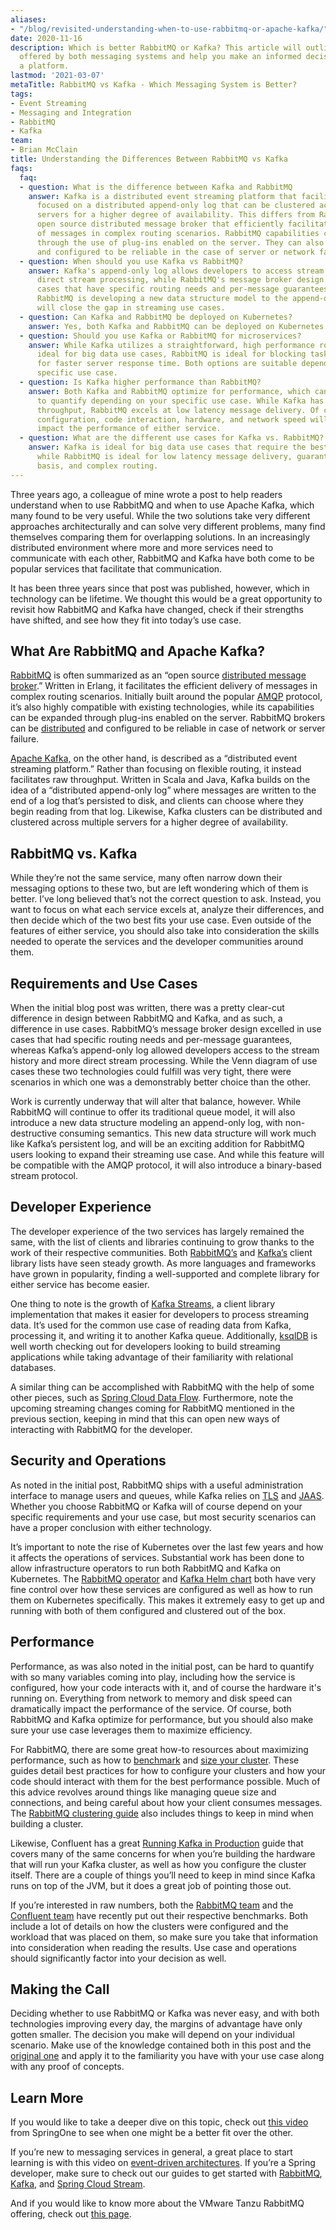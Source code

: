 ```yaml
---
aliases:
- "/blog/revisited-understanding-when-to-use-rabbitmq-or-apache-kafka/"
date: 2020-11-16
description: Which is better RabbitMQ or Kafka? This article will outline the functionality
  offered by both messaging systems and help you make an informed decision when choosing
  a platform.
lastmod: '2021-03-07'
metaTitle: RabbitMQ vs Kafka - Which Messaging System is Better?
tags:
- Event Streaming
- Messaging and Integration
- RabbitMQ
- Kafka
team:
- Brian McClain
title: Understanding the Differences Between RabbitMQ vs Kafka
faqs:
  faq:
  - question: What is the difference between Kafka and RabbitMQ
    answer: Kafka is a distributed event streaming platform that facilitates raw throughput,
      focused on a distributed append-only log that can be clustered across multiple
      servers for a higher degree of availability. This differs from RabbitMQ, an
      open source distributed message broker that efficiently facilitates the delivery
      of messages in complex routing scenarios. RabbitMQ capabilities can be expanded
      through the use of plug-ins enabled on the server. They can also be distributed
      and configured to be reliable in the case of server or network failure.
  - question: When should you use Kafka vs RabbitMQ?
    answer: Kafka's append-only log allows developers to access stream history and
      direct stream processing, while RabbitMQ's message broker design excels in use
      cases that have specific routing needs and per-message guarantees. However,
      RabbitMQ is developing a new data structure model to the append-only log that
      will close the gap in streaming use cases.
  - question: Can Kafka and RabbitMQ be deployed on Kubernetes?
    answer: Yes, both Kafka and RabbitMQ can be deployed on Kubernetes.
  - question: Should you use Kafka or RabbitMQ for microservices?
    answer: While Kafka utilizes a straightforward, high performance routing approach
      ideal for big data use cases, RabbitMQ is ideal for blocking tasks and allows
      for faster server response time. Both options are suitable depending on your
      specific use case.
  - question: Is Kafka higher performance than RabbitMQ?
    answer: Both Kafka and RabbitMQ optimize for performance, which can be very hard
      to quantify depending on your specific use case. While Kafka has a very high
      throughput, RabbitMQ excels at low latency message delivery. Of course, service
      configuration, code interaction, hardware, and network speed will dramatically
      impact the performance of either service.
  - question: What are the different use cases for Kafka vs. RabbitMQ?
    answer: Kafka is ideal for big data use cases that require the best throughput,
      while RabbitMQ is ideal for low latency message delivery, guarantees on a per-message
      basis, and complex routing.
---
```


Three years ago, a colleague of mine wrote a post to help readers understand when to use RabbitMQ and when to use Apache Kafka, which many found to be very useful. While the two solutions take very different approaches architecturally and can solve very different problems, many find themselves comparing them for overlapping solutions. In an increasingly distributed environment where more and more services need to communicate with each other, RabbitMQ and Kafka have both come to be popular services that facilitate that communication.

It has been three years since that post was published, however, which in technology can be lifetime. We thought this would be a great opportunity to revisit how RabbitMQ and Kafka have changed, check if their strengths have shifted, and see how they fit into today’s use case.

## What Are RabbitMQ and Apache Kafka?

[RabbitMQ](https://www.rabbitmq.com/) is often summarized as an “open source [distributed message broker](https://www.rabbitmq.com/tutorials/amqp-concepts.html).” Written in Erlang, it facilitates the efficient delivery of messages in complex routing scenarios. Initially built around the popular [AMQP](https://www.amqp.org/) protocol, it’s also highly compatible with existing technologies, while its capabilities can be expanded through plug-ins enabled on the server. RabbitMQ brokers can be [distributed](https://www.rabbitmq.com/distributed.html) and configured to be reliable in case of network or server failure.

[Apache Kafka,](https://kafka.apache.org/) on the other hand, is described as a “distributed event streaming platform.” Rather than focusing on flexible routing, it instead facilitates raw throughput. Written in Scala and Java, Kafka builds on the idea of a “distributed append-only log” where messages are written to the end of a log that’s persisted to disk, and clients can choose where they begin reading from that log. Likewise, Kafka clusters can be distributed and clustered across multiple servers for a higher degree of availability.

## RabbitMQ vs. Kafka

While they’re not the same service, many often narrow down their messaging options to these two, but are left wondering which of them is better. I’ve long believed that’s not the correct question to ask. Instead, you want to focus on what each service excels at, analyze their differences, and then decide which of the two best fits your use case. Even outside of the features of either service, you should also take into consideration the skills needed to operate the services and the developer communities around them. 

## Requirements and Use Cases

When the initial blog post was written, there was a pretty clear-cut difference in design between RabbitMQ and Kafka, and as such, a difference in use cases. RabbitMQ’s message broker design excelled in use cases that had specific routing needs and per-message guarantees, whereas Kafka’s append-only log allowed developers access to the stream history and more direct stream processing. While the Venn diagram of use cases these two technologies could fulfill was very tight, there were scenarios in which one was a demonstrably better choice than the other.

Work is currently underway that will alter  that balance, however. While RabbitMQ will continue to offer its traditional queue model, it will also  introduce a new data structure modeling an append-only log, with non-destructive consuming semantics. This new data structure will work much like Kafka’s persistent log, and will be an exciting addition for RabbitMQ users looking to expand their streaming use case. And while this feature will be compatible with the AMQP protocol, it will also introduce a binary-based stream protocol. 

## Developer Experience

The developer experience of the two services has largely remained the same, with the list of clients and libraries continuing to grow thanks to the work of their respective communities. Both [RabbitMQ’s](https://www.rabbitmq.com/devtools.html) and [Kafka’s](https://cwiki.apache.org/confluence/display/KAFKA/Clients) client library lists have seen steady growth. As more languages and frameworks have grown in popularity, finding a well-supported and complete library for either service has become easier. 

One thing to note is the growth of [Kafka Streams](https://kafka.apache.org/documentation/streams/), a client library implementation that makes it easier for developers to process streaming data. It’s used for the common use case of reading data from Kafka, processing it, and writing it to another Kafka queue. Additionally, [ksqlDB](https://ksqldb.io) is well worth checking out for developers looking to build streaming applications while taking advantage of their familiarity with relational databases. 

A similar thing can be accomplished with RabbitMQ with the help of some other pieces, such as [Spring Cloud Data Flow](https://dataflow.spring.io/docs/stream-developer-guides/streams/standalone-stream-rabbitmq/). Furthermore, note the upcoming streaming changes coming for RabbitMQ mentioned in the previous section, keeping in mind that this can open new ways of interacting with RabbitMQ for the developer.

## Security and Operations

As noted in the initial post, RabbitMQ ships with a useful administration interface to manage users and queues, while Kafka relies on [TLS](https://www.rabbitmq.com/ssl.html) and [JAAS](https://www.rabbitmq.com/access-control.html). Whether you choose RabbitMQ or Kafka will of course depend on your specific requirements and your use case, but most security scenarios can have a proper conclusion with either technology. 

It’s important to note the rise of Kubernetes over the last few years and how it affects the operations of services. Substantial work has been done to allow infrastructure operators to run both RabbitMQ and Kafka on Kubernetes. The [RabbitMQ operator](https://www.rabbitmq.com/blog/2020/11/17/rabbitmq-kubernetes-operator-reaches-1-0) and [Kafka Helm chart](https://bitnami.com/stack/kafka/helm) both have very fine control over how these services are configured as well as how to run them on Kubernetes specifically. This makes it extremely easy to get up and running with both of them configured and clustered out of the box.

## Performance

Performance, as was also noted in the initial post, can be hard to quantify with so many variables coming into play, including how the service is configured, how your code interacts with it, and of course the hardware it's running on. Everything from network to memory and disk speed can dramatically impact the performance of the service. Of course, both RabbitMQ and Kafka optimize for performance, but you should also make sure your use case leverages them to maximize efficiency.

For RabbitMQ, there are some great how-to resources  about maximizing performance, such as how to [benchmark](https://www.rabbitmq.com/blog/2020/06/04/how-to-run-benchmarks/) and [size your cluster](https://www.rabbitmq.com/blog/2020/06/18/cluster-sizing-and-other-considerations/). These guides detail best practices for how to configure your clusters and how your code should interact with them for the best performance possible. Much of this advice revolves around things like managing queue size and connections, and being careful about how your client consumes messages. The [RabbitMQ clustering guide](https://www.rabbitmq.com/clustering.html)  also includes things to keep in mind when building a cluster.

Likewise, Confluent has a great [Running Kafka in Production](https://docs.confluent.io/current/kafka/deployment.html) guide that covers many of the same concerns for when you’re building the hardware that will run your Kafka cluster, as well as how you configure the cluster itself. There are a couple of things you’ll need to keep in mind since Kafka runs on top of the JVM, but it does a great job of pointing those out.

If you’re interested in raw numbers, both the [RabbitMQ team](https://www.rabbitmq.com/blog/category/performance-2/) and the [Confluent team](https://www.confluent.io/blog/kafka-fastest-messaging-system/) have recently put out their respective benchmarks. Both include a lot of details on how the clusters were configured and the workload that was placed on them, so make sure you take that information into consideration when reading the results. Use case and operations should significantly factor into your decision as well.

## Making the Call

Deciding whether to use RabbitMQ or Kafka was never easy, and with both technologies improving every day, the margins of advantage have only gotten smaller.  The decision you make will depend on your individual scenario. Make use of the knowledge contained both in this post and the [original one](https://tanzu.vmware.com/content/blog/understanding-when-to-use-rabbitmq-or-apache-kafka) and apply it to the familiarity you have with your use case along with any proof of concepts. 

## Learn More

If you would like to take a deeper dive on this topic, check out [this video](https://www.youtube.com/watch?v=7Faly8jORIw) from SpringOne to see when one might be a better fit over the other.

If you’re new to messaging services in general, a great place to start learning is with this video on [event-driven architectures](https://tanzu.vmware.com/developer/tv/code/0034/). If you’re a Spring developer, make sure to check out our guides to get started with [RabbitMQ](/guides/messaging-and-integration/rabbitmq-gs), [Kafka](/guides/messaging-and-integration/kafka-gs/), and [Spring Cloud Stream](/guides/event-streaming/scs-gs/).

And if you would like to know more about the VMware Tanzu RabbitMQ offering, check out [this page](https://tanzu.vmware.com/rabbitmq).